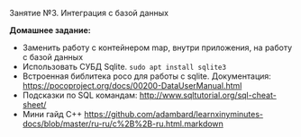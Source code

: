 
Занятие №3. Интеграция с базой данных

**Домашнее задание:**
* Заменить работу с контейнером map, внутри приложения, на работу с базой данных
* Использовать СУБД Sqlite. `sudo apt install sqlite3`
* Встроенная библитека poco для работы с sqlite. Документация: https://pocoproject.org/docs/00200-DataUserManual.html
* Подсказки по SQL командам: http://www.sqltutorial.org/sql-cheat-sheet/
* Мини гайд C++ https://github.com/adambard/learnxinyminutes-docs/blob/master/ru-ru/c%2B%2B-ru.html.markdown


